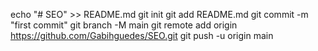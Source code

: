 echo "# SEO" >> README.md
git init
git add README.md
git commit -m "first commit"
git branch -M main
git remote add origin https://github.com/Gabihguedes/SEO.git
git push -u origin main
